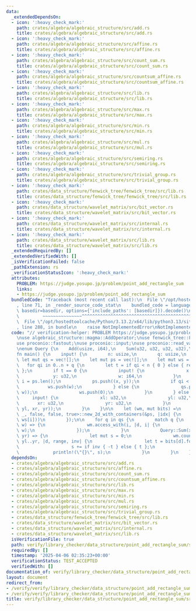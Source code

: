 ```yaml
---
data:
  _extendedDependsOn:
  - icon: ':heavy_check_mark:'
    path: crates/algebra/algebraic_structure/src/add.rs
    title: crates/algebra/algebraic_structure/src/add.rs
  - icon: ':heavy_check_mark:'
    path: crates/algebra/algebraic_structure/src/affine.rs
    title: crates/algebra/algebraic_structure/src/affine.rs
  - icon: ':heavy_check_mark:'
    path: crates/algebra/algebraic_structure/src/count_sum.rs
    title: crates/algebra/algebraic_structure/src/count_sum.rs
  - icon: ':heavy_check_mark:'
    path: crates/algebra/algebraic_structure/src/countsum_affine.rs
    title: crates/algebra/algebraic_structure/src/countsum_affine.rs
  - icon: ':heavy_check_mark:'
    path: crates/algebra/algebraic_structure/src/lib.rs
    title: crates/algebra/algebraic_structure/src/lib.rs
  - icon: ':heavy_check_mark:'
    path: crates/algebra/algebraic_structure/src/max.rs
    title: crates/algebra/algebraic_structure/src/max.rs
  - icon: ':heavy_check_mark:'
    path: crates/algebra/algebraic_structure/src/min.rs
    title: crates/algebra/algebraic_structure/src/min.rs
  - icon: ':heavy_check_mark:'
    path: crates/algebra/algebraic_structure/src/mul.rs
    title: crates/algebra/algebraic_structure/src/mul.rs
  - icon: ':heavy_check_mark:'
    path: crates/algebra/algebraic_structure/src/semiring.rs
    title: crates/algebra/algebraic_structure/src/semiring.rs
  - icon: ':heavy_check_mark:'
    path: crates/algebra/algebraic_structure/src/trivial_group.rs
    title: crates/algebra/algebraic_structure/src/trivial_group.rs
  - icon: ':heavy_check_mark:'
    path: crates/data_structure/fenwick_tree/fenwick_tree/src/lib.rs
    title: crates/data_structure/fenwick_tree/fenwick_tree/src/lib.rs
  - icon: ':heavy_check_mark:'
    path: crates/data_structure/wavelet_matrix/src/bit_vector.rs
    title: crates/data_structure/wavelet_matrix/src/bit_vector.rs
  - icon: ':heavy_check_mark:'
    path: crates/data_structure/wavelet_matrix/src/internal.rs
    title: crates/data_structure/wavelet_matrix/src/internal.rs
  - icon: ':heavy_check_mark:'
    path: crates/data_structure/wavelet_matrix/src/lib.rs
    title: crates/data_structure/wavelet_matrix/src/lib.rs
  _extendedRequiredBy: []
  _extendedVerifiedWith: []
  _isVerificationFailed: false
  _pathExtension: rs
  _verificationStatusIcon: ':heavy_check_mark:'
  attributes:
    PROBLEM: https://judge.yosupo.jp/problem/point_add_rectangle_sum
    links:
    - https://judge.yosupo.jp/problem/point_add_rectangle_sum
  bundledCode: "Traceback (most recent call last):\n  File \"/opt/hostedtoolcache/Python/3.13.2/x64/lib/python3.13/site-packages/onlinejudge_verify/documentation/build.py\"\
    , line 71, in _render_source_code_stat\n    bundled_code = language.bundle(stat.path,\
    \ basedir=basedir, options={'include_paths': [basedir]}).decode()\n          \
    \         ~~~~~~~~~~~~~~~^^^^^^^^^^^^^^^^^^^^^^^^^^^^^^^^^^^^^^^^^^^^^^^^^^^^^^^^^^^^^^^^^^\n\
    \  File \"/opt/hostedtoolcache/Python/3.13.2/x64/lib/python3.13/site-packages/onlinejudge_verify/languages/rust.py\"\
    , line 288, in bundle\n    raise NotImplementedError\nNotImplementedError\n"
  code: "// verification-helper: PROBLEM https://judge.yosupo.jp/problem/point_add_rectangle_sum\n\
    \nuse algebraic_structure::magma::AddOperator;\nuse fenwick_tree::FenwickTree;\n\
    use proconio::fastout;\nuse proconio::input;\nuse proconio::read_value;\nuse wavelet_matrix::WaveletMatrix2D;\n\
    \nenum Query {\n    Add(usize, i64),\n    Sum(u32, u32, u32, u32),\n}\n\n#[fastout]\n\
    fn main() {\n    input! {\n        n: usize,\n        q: usize,\n    }\n\n   \
    \ let mut qs = vec![];\n    let mut ps = vec![];\n    let mut ws = vec![];\n \
    \   for qi in 0..n + q {\n        let t = if qi < n { 0 } else { read_value!(usize)\
    \ };\n        if t == 0 {\n            input! {\n                x: u32,\n   \
    \             y: u32,\n                w: i64,\n            }\n            let\
    \ i = ps.len();\n            ps.push((x, y));\n            if qi < n {\n     \
    \           ws.push(w);\n            } else {\n                qs.push(Query::Add(i,\
    \ w));\n                ws.push(0);\n            }\n        } else {\n       \
    \     input! {\n                xl: u32,\n                yl: u32,\n         \
    \       xr: u32,\n                yr: u32,\n            }\n            qs.push(Query::Sum(xl,\
    \ yl, xr, yr));\n        }\n    }\n\n    let (wm, mut bits) =\n        WaveletMatrix2D::<_,\
    \ _, false, false, true>::new_2d_with_containers(&ps, |idx| {\n            FenwickTree::<AddOperator<i64>>::from_iter(idx.iter().map(|&i|\
    \ ws[i]))\n        });\n\n    for q in qs {\n        match q {\n            Query::Add(i,\
    \ w) => {\n                wm.access_with(i, |d, i| {\n                    bits[d].add(i,\
    \ w);\n                });\n            }\n            Query::Sum(xl, yl, xr,\
    \ yr) => {\n                let mut s = 0;\n                wm.count_with(xl..xr,\
    \ yl..yr, |d, range, inv| {\n                    let t = bits[d].fold(range);\n\
    \                    s += if inv { -t } else { t };\n                });\n   \
    \             println!(\"{}\", s);\n            }\n        }\n    }\n}\n"
  dependsOn:
  - crates/algebra/algebraic_structure/src/add.rs
  - crates/algebra/algebraic_structure/src/affine.rs
  - crates/algebra/algebraic_structure/src/count_sum.rs
  - crates/algebra/algebraic_structure/src/countsum_affine.rs
  - crates/algebra/algebraic_structure/src/lib.rs
  - crates/algebra/algebraic_structure/src/max.rs
  - crates/algebra/algebraic_structure/src/min.rs
  - crates/algebra/algebraic_structure/src/mul.rs
  - crates/algebra/algebraic_structure/src/semiring.rs
  - crates/algebra/algebraic_structure/src/trivial_group.rs
  - crates/data_structure/fenwick_tree/fenwick_tree/src/lib.rs
  - crates/data_structure/wavelet_matrix/src/bit_vector.rs
  - crates/data_structure/wavelet_matrix/src/internal.rs
  - crates/data_structure/wavelet_matrix/src/lib.rs
  isVerificationFile: true
  path: verify/library_checker/data_structure/point_add_rectangle_sum/src/main.rs
  requiredBy: []
  timestamp: '2025-04-06 02:35:23+00:00'
  verificationStatus: TEST_ACCEPTED
  verifiedWith: []
documentation_of: verify/library_checker/data_structure/point_add_rectangle_sum/src/main.rs
layout: document
redirect_from:
- /verify/verify/library_checker/data_structure/point_add_rectangle_sum/src/main.rs
- /verify/verify/library_checker/data_structure/point_add_rectangle_sum/src/main.rs.html
title: verify/library_checker/data_structure/point_add_rectangle_sum/src/main.rs
---
```

